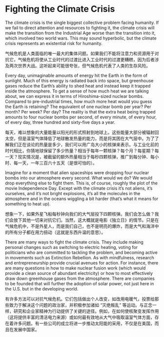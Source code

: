 # Fighting the Climate Crisis

The climate crisis is the single biggest collective problem facing humanity. If we fail to direct attention and resources to fighting it, the climate crisis will make the transition from the Industrial Age worse than the transition into it, which involved two world wars. This may sound hyperbolic, but the climate crisis represents an existential risk for humanity.

气候危机是人类面临的唯一最大的集体问题。如果我们不能将注意力和资源用于对抗它，气候危机将使从工业时代的过渡比进入工业时代的过渡更糟糕，因为后者涉及两次世界大战。这听起来可能很夸张，但气候危机代表了人类的生存风险。


Every day, unimaginable amounts of energy hit the Earth in the form of sunlight. Much of this energy is radiated back into space, but greenhouse gases reduce the Earth’s ability to shed heat and instead keep it trapped inside the atmosphere. To get a sense of how much heat we are talking about, we can express it in terms of Hiroshima-sized nuclear bombs. Compared to pre-industrial times, how much more heat would you guess the Earth is retaining? The equivalent of one nuclear bomb per year? Per month? Per week? Per day? The reality is that the extra heat being trapped amounts to four nuclear bombs per second, of every minute, of every hour, of every day, three hundred and sixty-five days a year.

每天，难以想象的大量能量以阳光的形式照射到地球上。这些能量大部分被辐射回太空，但是温室气体降低了地球散发热量的能力，而是将其困在大气层中。为了了解我们正在谈论的热量是多少，我们可以用广岛大小的核弹来表示。与工业化前的时代相比，你猜地球保留了多少热量？相当于每年一颗核弹？每个月？每星期？每一天？现实情况是，被截留的额外热量相当于每秒四颗核弹，推广到每分钟、每小时、每一天，一年三百六十五天（是很可怕的）。


Imagine for a moment that alien spaceships were dropping four nuclear bombs into our atmosphere every second. What would we do? We would drop everything else to fight them. This is, of course, roughly the plot of the movie Independence Day. Except with the climate crisis it’s not aliens, it’s ourselves, and it’s not bright explosions, it’s all the molecules in the atmosphere and in the oceans wiggling a bit harder (that’s what it means for something to heat up).

想象一下，如果外星飞船每秒钟向我们的大气层投下四颗核弹。我们会怎么做？我们会放下其他一切来对抗它们。当然，这大概就是电影《独立日》的情节。只是在气候危机中，不是外星人，而是我们自己，也不是明亮的爆炸，而是大气和海洋中的所有分子都在用力扭动（这就是东西升温的意思）。


There are many ways to fight the climate crisis. They include making personal changes such as switching to electric heating, voting for politicians who are committed to tackling the problem, and becoming active in movements such as Extinction Rebellion. As with mindfulness, research and entrepreneurship provide crucial avenues for action. For instance, there are many questions in how to make nuclear fusion work (which would provide a clean source of abundant electricity) or how to most effectively draw down greenhouse gases from the atmosphere. There are companies to be founded that will further the adoption of solar power, not just here in the U.S. but in the developing world.

有许多方法可以对抗气候危机。它们包括做出个人改变，如改用电暖气，投票给那些致力于解决这个问题的政治家，并积极参加诸如 “灭绝叛乱” 等运动。与正念一样，研究和企业家精神为行动提供了关键的途径。例如，在如何使核聚变发挥作用（这将提供丰富的清洁电力来源）或如何最有效地从大气中吸取温室气体方面，存在着许多问题。有一些公司的成立将进一步推动太阳能的采用，不仅是在美国，而且在发展中国家。

